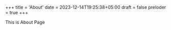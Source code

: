 +++
title = 'About'
date = 2023-12-14T19:25:38+05:00
draft = false
preloder = true
+++

This is About Page